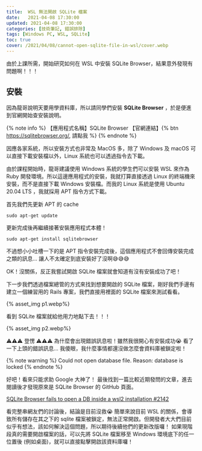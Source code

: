 ```yaml
---
title:  WSL 無法開啟 SQLite 檔案
date:   2021-04-08 17:30:00
updated: 2021-04-08 17:30:00
categories: [技術筆記, 錯誤排除]
tags: [Windows PC, WSL, SQLite]
toc: true
cover: /2021/04/08/cannot-open-sqlite-file-in-wsl/cover.webp
---
```


由於上課所需，開始研究如何在 WSL 中安裝 SQLite Browser，結果意外發現有問題啊！！！

<!-- more -->

## 安裝

因為龍哥說明天要用學資料庫，所以請同學們安裝 **SQLite Browser** ，於是便進到官網開始查安裝說明。

{% note info %}
【應用程式名稱】SQLite Browser
【官網連結】{% btn https://sqlitebrowser.org/, 請點我 %}
{% endnote %}

因應各家系統，所以安裝方式也非常及 MacOS 多，除了 Windows 及 macOS 可以直接下載安裝檔以外，Linux 系統也可以透過指令去下載。

由於課程開始時，龍哥建議使用 Windows 系統的學生們可以安裝 WSL 來作為 Ruby 開發環境。所以這邊應用程式的安裝，我就打算直接透過 Linux 的終端機來安裝，而不是直接下載 Windows 安裝檔。而我的 Linux 系統是使用 Ubuntu 20.04 LTS ，我就採用 APT 指令方式下載。

首先我們先更新 APT 的 cache

```
sudo apt-get update
```

更新完成後再繼續接著安裝應用程式本體！

```
sudo apt-get install sqlitebrowser
```

不過想小小吐槽一下的是 APT 指令安裝完成後，這個應用程式不會回傳安裝完成之類的訊息...
讓人不太確定到底安裝好了沒啊😅😅😅

OK！沒關係，反正我嘗試開啟 SQLite 檔案就會知道有沒有安裝成功了吧！

下一步我們透過檔案總管的方式來找到想要開啟的 SQLite 檔案，剛好我們手邊有建立一個練習用的 Rails 專案，我們直接用裡面的 SQLite 檔案來測試看看。

{% asset_img p1.webp%}

看到 SQLite 檔案就給他用力地點下去！！！

{% asset_img p2.webp%}

⚠️⚠️⚠️ 登愣 ⚠️⚠️⚠️
為什麼會出現錯誤訊息啦！雖然我很開心有安裝成功😭
看了一下上頭的錯誤訊息...
我傻眼，我什麼事情都還沒做怎麼會資料庫被鎖定啦！

{% note warning %}
Could not open database file.
Reason: database is locked
{% endnote %}

好吧！看來只能求助 Google 大神了！
最後找到一篇比較近期發問的文章，進去閱讀後才發現原來是 SQLite Browser 的 GitHub 頁面。

[SQLite Browser fails to open a DB inside a wsl2 installation #2142](https://github.com/sqlitebrowser/sqlitebrowser/issues/2142)

看完整串網友們的討論後，結論是目前沒救😭
簡單來說目前 WSL 的關係，會導致所有儲存在其之下的 sqlite 檔案被鎖定，無法正常開啟。但開發者大大們目前似乎有想法，該如何解決這個問題，所以期待後續他們的更新改版囉！
如果現階段真的需要開啟檔案的話，可以先將 SQLite 檔案移至 Windows 環境底下的任一位置後 (例如桌面)，就可以直接點擊開啟該資料庫囉！
